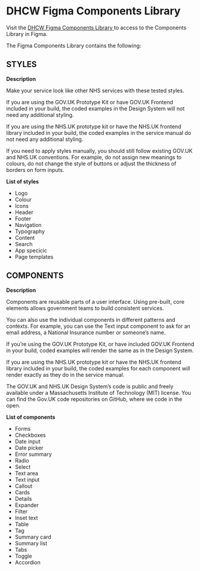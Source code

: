 # DHCW Figma Components Library 

Visit the <a href="https://www.figma.com/design/SbLLqxBGF8Tree8yEgevJp/DHCW-Design-System?node-id=0-1&t=g3HhjcpVnW8NEeFy-1">DHCW Figma Components Library </a> to access to the Components Library in Figma.

The Figma Components Library contains the following:

## STYLES

<strong>Description</strong>

Make your service look like other NHS services with these tested styles.

If you are using the GOV.UK Prototype Kit or have GOV.UK Frontend included in your build, the coded examples in the Design System will not need any additional styling.

If you are using the NHS.UK prototype kit or have the NHS.UK frontend library included in your build, the coded examples in the service manual do not need any additional styling.

If you need to apply styles manually, you should still follow existing GOV.UK and NHS.UK conventions. For example, do not assign new meanings to colours, do not change the style of buttons or adjust the thickness of borders on form inputs.

<strong>List of styles</strong>

- Logo
- Colour
- Icons
- Header
- Footer
- Navigation
- Typography
- Content
- Search
- App specicic
- Page templates

## COMPONENTS

<strong>Description</strong>

Components are reusable parts of a user interface. Using pre-built, core elements allows government teams to build consistent services.

You can also use the individual components in different patterns and contexts. For example, you can use the Text input component to ask for an email address, a National Insurance number or someone’s name.

If you’re using the GOV.UK Prototype Kit, or have included GOV.UK Frontend in your build, coded examples will render the same as in the Design System.

If you are using the NHS.UK prototype kit or have the NHS.UK frontend library included in your build, the coded examples for each component will render exactly as they do in the service manual.

The GOV.UK and NHS.UK Design System’s code is public and freely available under a Massachusetts Institute of Technology (MIT) license. You can find the Gov.UK code repositories on GitHub, where we code in the open.

<strong>List of components</strong>

- Forms
- Checkboxes
- Date input
- Date picker
- Error summary
- Radio
- Select
- Text area
- Text input
- Callout
- Cards
- Details
- Expander
- Filter
- Inset text
- Table
- Tag
- Summary card
- Summary list
- Tabs
- Toggle
- Accordion





